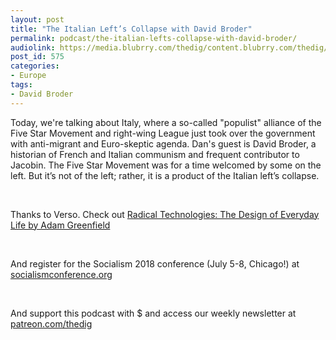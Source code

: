 ```yaml
---
layout: post
title: "The Italian Left’s Collapse with David Broder"
permalink: podcast/the-italian-lefts-collapse-with-david-broder/
audiolink: https://media.blubrry.com/thedig/content.blubrry.com/thedig/The_Dig_-_EP_125_-_Broder_.mp3
post_id: 575
categories: 
- Europe
tags: 
- David Broder
---
```


Today, we're talking about Italy, where a so-called "populist" alliance of the Five Star Movement and right-wing League just took over the government with anti-migrant and Euro-skeptic agenda. Dan's guest is David Broder, a historian of French and Italian communism and frequent contributor to Jacobin. The Five Star Movement was for a time welcomed by some on the left. But it’s not of the left; rather, it is a product of the Italian left’s collapse.

 

Thanks to Verso. Check out [Radical Technologies: The Design of Everyday Life by Adam Greenfield](versobooks.com/books/2742-radical-technologies)

 

And register for the Socialism 2018 conference (July 5-8, Chicago!) at [socialismconference.org](socialismconference.org)

 

And support this podcast with $ and access our weekly newsletter at [patreon.com/thedig](http://www.patreon.com/TheDig) 

 